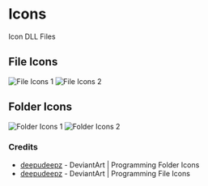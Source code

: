 # Icons
Icon DLL Files
 
 ## File Icons
![File Icons 1](https://images-wixmp-ed30a86b8c4ca887773594c2.wixmp.com/i/fe0f60a3-0a4b-4d93-bbb3-ecc52da29ce3/deylqfb-044ed2c4-d173-43e9-a9b2-66dbd291524f.png)
![File Icons 2](https://images-wixmp-ed30a86b8c4ca887773594c2.wixmp.com/i/fe0f60a3-0a4b-4d93-bbb3-ecc52da29ce3/deynduz-69329e82-9834-4ea0-af23-a81b5a2f8197.png)

## Folder Icons
![Folder Icons 1](https://images-wixmp-ed30a86b8c4ca887773594c2.wixmp.com/i/fe0f60a3-0a4b-4d93-bbb3-ecc52da29ce3/deylp7r-d823070d-5dc6-4ceb-b119-cfe66e614578.png)
![Folder Icons 2](https://images-wixmp-ed30a86b8c4ca887773594c2.wixmp.com/i/fe0f60a3-0a4b-4d93-bbb3-ecc52da29ce3/deyne3z-eea9247c-7ef9-4922-b412-0d021c961109.png)

### Credits
* [deepudeepz](https://www.deviantart.com/deepudeepz) - DeviantArt | Programming Folder Icons
* [deepudeepz](https://www.deviantart.com/deepudeepz) - DeviantArt | Programming File Icons
